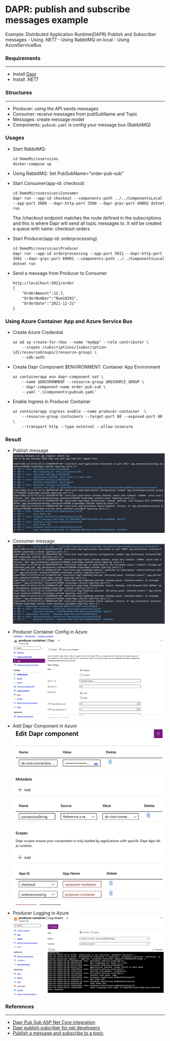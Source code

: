 # DAPR: publish and subscribe messages example
Example: Distributed Application Runtime(DAPR) Publish and Subscriber messages
    - Using .NET7
    - Using RabbitMQ on local
    - Using AzureServiceBus

### Requirements
----------------
+ Install [Dapr](https://docs.dapr.io/getting-started/)
+ Install .NET7

### Structures
----------------
+ Producer: using the API sends messages
+ Consumer: receive messages from pubSubName and Topic
+ Messages: create message model
+ Components: `pubsub.yaml` is config your message bus (RabbitMQ)


### Usages
+ Start RabbitMQ:
    ```
    cd DemoMicroservices
    docker-compose up
    ```
+ Using RabbitMQ:
    Set PubSubName="order-pub-sub"

+ Start Consumer(app-id: checkout)
    ```
    cd DemoMicroservices\Consumer
    dapr run --app-id checkout --components-path ../../ComponentsLocal --app-port 5000 --dapr-http-port 3500 --dapr-grpc-port 60002 dotnet run
    ```
    The /checkout endpoint matches the route defined in the subscriptions and this is where Dapr will send all topic messages to.
    It will be created a queue with name: checkout-orders

+ Start Producer(app-id: orderprocessing)
    ```
    cd DemoMicroservices\Producer
    dapr run --app-id orderprocessing --app-port 5011 --dapr-http-port 3501 --dapr-grpc-port 60001 --components-path ../../ComponentsLocal dotnet run
    ```

+ Send a message from Producer to Consumer
    ```
    http://localhost:5011/order
    {
        "OrderAmount":12.7,
        "OrderNumber":"Num18291",
        "OrderDate":"2021-12-21"
    }
    ```

### Using Azure Container App and Azure Service Bus
+ Create Azure Credential
    ```
    az ad sp create-for-rbac --name "myApp" --role contributor \
        --scopes /subscriptions/{subscription-id}/resourceGroups/{resource-group} \
        --sdk-auth
    ```

+ Create Dapr Component
    $ENVIRONMENT: Container App Environment

    ```
    az containerapp env dapr-component set \
        --name $ENVIRONMENT --resource-group $RESOURCE_GROUP \
        --dapr-component-name order-pub-sub \
        --yaml '.\Components\pubsub.yaml'
    ```

+ Enable Ingress in Producer Container
    ```
    az containerapp ingress enable --name producer-container  \
        --resource-group containers --target-port 80 --exposed-port 80 \
        --transport http --type external --allow-insecure
    ```

### Result
+ Publish message
    ![Publisher](./Images/Dapr-Publish.png)


+ Consumer message
    ![Consumer](./Images/Dapr-Consumer.png)


+ Producer Container Config in Azure
    ![Producer Container Config](./Images/producer-dapr-config.png)

+ Add Dapr Component in Azure
    ![Dapr Component](./Images/dapr-component.png)

+ Producer Logging in Azure
    ![Producer Logging](./Images/producer-log.png)

### References
--------------
+ [Dapr Pub Sub ASP Net Core integration](https://yourazurecoach.com/2019/12/27/exploring-dapr-pub-sub-part-2-asp-net-core-integration/)
+ [Dapr publish subcriber for net developers](https://docs.microsoft.com/en-us/dotnet/architecture/dapr-for-net-developers/publish-subscribe)
+ [Publish a message and subscribe to a topic](https://docs.dapr.io/developing-applications/building-blocks/pubsub/howto-publish-subscribe/)
